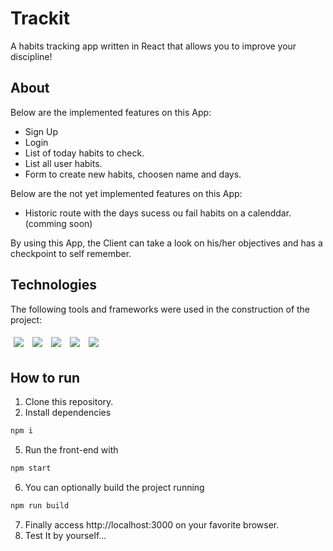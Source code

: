 # Trackit

A habits tracking app written in React that allows you to improve your discipline!

## About

Below are the implemented features on this App:

- Sign Up
- Login
- List of today habits to check.
- List all user habits.
- Form to create new habits, choosen name and days.

Below are the not yet implemented features on this App:

- Historic route with the days sucess ou fail habits on a calenddar. (comming soon)

By using this App, the Client can take a look on his/her objectives and has a checkpoint to self remember.

## Technologies
The following tools and frameworks were used in the construction of the project:<br>
<p>
  <img style='margin: 5px;' src='https://img.shields.io/badge/styled-components%20-%2320232a.svg?&style=for-the-badge&color=b8679e&logo=styled-components&logoColor=%3a3a3a'>
  <img style='margin: 5px;' src='https://img.shields.io/badge/axios%20-%2320232a.svg?&style=for-the-badge&color=informational'>
  <img style='margin: 5px;' src='https://img.shields.io/badge/dayjs%20-%2320232a.svg?&style=for-the-badge&color=informational'>
  <img style='margin: 5px;' src='https://img.shields.io/badge/react_circular_progressbar%20-%2320232a.svg?&style=for-the-badge&color=informational'>
  <img style='margin: 5px;' src="https://img.shields.io/badge/react_route%20-%2320232a.svg?&style=for-the-badge&logo=react&logoColor=%2361DAFB"/>
</p>

## How to run

1. Clone this repository.
4. Install dependencies
```bash
npm i
```
5. Run the front-end with
```bash
npm start
```
6. You can optionally build the project running
```bash
npm run build
```
7. Finally access http://localhost:3000 on your favorite browser.
8. Test It by yourself...